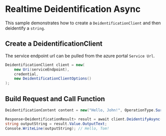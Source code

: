 # Realtime Deidentification Async

This sample demonstrates how to create a `DeidentificationClient` and then deidentify a `string`.

## Create a DeidentificationClient

The service endpoint url can be pulled from the azure portal `Service Url`.

```C# Snippet:AzHealthDeidSample1Async_CreateDeidClient
DeidentificationClient client = new(
    new Uri(serviceEndpoint),
    credential,
    new DeidentificationClientOptions()
);
```

## Build Request and Call Function

```C# Snippet:AzHealthDeidSample1Async_CreateRequest
DeidentificationContent content = new("Hello, John!", OperationType.Surrogate, DocumentDataType.Plaintext);

Response<DeidentificationResult> result = await client.DeidentifyAsync(content);
string outputString = result.Value.OutputText;
Console.WriteLine(outputString); // Hello, Tom!
```

